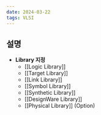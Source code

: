 ```yaml
---
date: 2024-03-22
tags: VLSI
---
```


## 설명

- **Library 지정**
	- [[Logic Library]]
	- [[Target Library]]
	- [[Link Library]]
	- [[Symbol Library]]
	- [[Synthetic Library]]
	- [[DesignWare Library]]
	- [[Physical Library]] (Option)